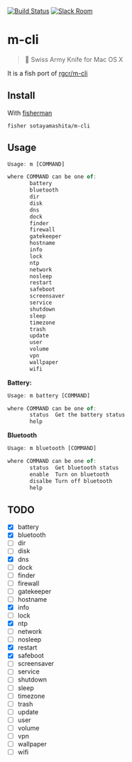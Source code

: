 [![Build Status][travis-badge]][travis-link]
[![Slack Room][slack-badge]][slack-link]

# m-cli

>  Swiss Army Knife for Mac OS X

It is a fish port of [rgcr/m-cli](https://github.com/rgcr/m-cli)

## Install

With [fisherman]

```
fisher sotayamashita/m-cli
```


## Usage

```javascript
Usage: m [COMMAND]

where COMMAND can be one of:
       battery
       bluetooth
       dir
       disk
       dns
       dock
       finder
       firewall
       gatekeeper
       hostname
       info
       lock
       ntp
       network
       nosleep
       restart
       safeboot
       screensaver
       service
       shutdown
       sleep
       timezone
       trash
       update
       user
       volume
       vpn
       wallpaper
       wifi
```

**Battery:**

```javascript
Usage: m battery [COMMAND]

where COMMAND can be one of:
       status  Get the battery status
       help

```

**Bluetooth**

```javascript
Usage: m bluetooth [COMMAND]

where COMMAND can be one of:
       status  Get bluetooth status
       enable  Turn on bluetooth
       disalbe Turn off bluetooth
       help
```

## TODO

* [x] battery
* [x] bluetooth
* [ ] dir
* [ ] disk
* [x] dns
* [ ] dock
* [ ] finder
* [ ] firewall
* [ ] gatekeeper
* [ ] hostname
* [x] info
* [ ] lock
* [x] ntp
* [ ] network
* [ ] nosleep
* [x] restart
* [x] safeboot
* [ ] screensaver
* [ ] service
* [ ] shutdown
* [ ] sleep
* [ ] timezone
* [ ] trash
* [ ] update
* [ ] user
* [ ] volume
* [ ] vpn
* [ ] wallpaper
* [ ] wifi

[travis-link]: https://travis-ci.org/sotayamashita/m-cli
[travis-badge]: https://img.shields.io/travis/sotayamashita/m-cli.svg
[slack-link]: https://fisherman-wharf.herokuapp.com
[slack-badge]: https://fisherman-wharf.herokuapp.com/badge.svg
[fisherman]: https://github.com/fisherman/fisherman
